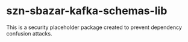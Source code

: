 # szn-sbazar-kafka-schemas-lib

This is a security placeholder package created to prevent dependency confusion attacks.